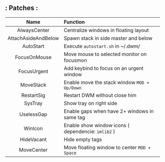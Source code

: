 ## : Patches :

| Name | Function |
|:------:|:----------|
| AlwaysCenter | Centralize windows in floating layout |
| AttachAsideAndBelow | Spawn stack in side master and below |
| AutoStart | Execute `autostart.sh` in ~/.dwm/ |
| FocusOnMouse | Move mouse to selected monitor on focusmon |
| FocusUrgent | Add keybind to focus on an urgent window |
| MoveStack | Enable move the stack window  `MOD + Up/Down` |
| RestartSig | Restart DWM without close him |
| SysTray | Show tray on right side |
| UselessGap | Enable gaps when have 2+ windows in same tag |
| WinIcon | Enable show window icons ( dependencie: `imlib2` ) |
| HideVacant | Hide empty tags |
| MoveCenter | Move floating window to center `MOD + Space` |
